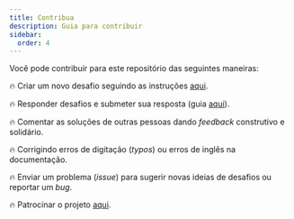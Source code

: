 ```yaml
---
title: Contribua
description: Guia para contribuir
sidebar:
  order: 4
---
```


Você pode contribuir para este repositório das seguintes maneiras:

🔥 Criar um novo desafio seguindo as instruções [aqui](/pt-br/guides/create-challenge).

🔥 Responder desafios e submeter sua resposta (guia [aqui](/pt-br/guides/resolve-challenge)).

🔥 Comentar as soluções de outras pessoas dando _feedback_ construtivo e solidário.

🔥 Corrigindo erros de digitação (_typos_) ou erros de inglês na documentação.

🔥 Enviar um problema (_issue_) para sugerir novas ideias de desafios ou reportar um _bug_.

🔥 Patrocinar o projeto [aqui](https://github.com/sponsors/tomalaforge).
